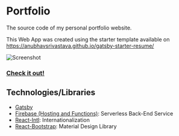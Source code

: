 # Portfolio

The source code of my personal portfolio website.

This Web App was created using the starter template available on https://anubhavsrivastava.github.io/gatsby-starter-resume/

![Screenshot](https://i.imgur.com/vcv3r9K.png)

### [Check it out!](raphaelcollin.com)

## Technologies/Libraries

- [Gatsby](https://www.gatsbyjs.org/)
- [Firebase (Hosting and Functions)](https://firebase.google.com/): Serverless Back-End Service
- [React-Intl](https://www.npmjs.com/package/react-intl): Internationalization
- [React-Bootstrap](https://react-bootstrap.github.io/): Material Design Library
